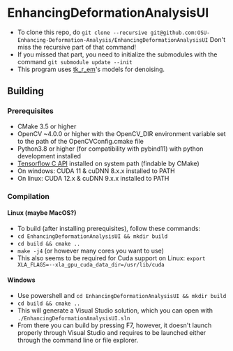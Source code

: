 # EnhancingDeformationAnalysisUI
- To clone this repo, do `git clone --recursive git@github.com:OSU-Enhancing-Deformation-Analysis/EnhancingDeformationAnalysisUI`
Don't miss the recursive part of that command!
- If you missed that part, you need to initialize the submodules with the command `git submodule update --init`
- This program uses [tk_r_em](https://github.com/Ivanlh20/tk_r_em)'s models for denoising.

## Building
### Prerequisites
- CMake 3.5 or higher
- OpenCV ~4.0.0 or higher with the OpenCV_DIR environment variable set to the path of the OpenCVConfig.cmake file
- Python3.8 or higher (for compatibility with pybind11) with python development installed
- [Tensorflow C API](https://www.tensorflow.org/install/lang_c) installed on system path (findable by CMake)
- On windows: CUDA 11 & cuDNN 8.x.x installed to PATH
- On linux: CUDA 12.x & cuDNN 9.x.x installed to PATH

### Compilation
#### Linux (maybe MacOS?)
- To build (after installing prerequisites), follow these commands: 
- `cd EnhancingDeformationAnalysisUI && mkdir build`
- `cd build && cmake ..`
- `make -j4` (or however many cores you want to use)
- This also seems to be required for Cuda support on Linux: `export XLA_FLAGS=--xla_gpu_cuda_data_dir=/usr/lib/cuda`

#### Windows
- Use powershell and `cd EnhancingDeformationAnalysisUI && mkdir build`
- `cd build && cmake ..`
- This will generate a Visual Studio solution, which you can open with `./EnhancingDeformationAnalysisUI.sln`
- From there you can build by pressing F7, however, it doesn't launch properly through Visual Studio and requires to be launched either through the command line or file explorer.

